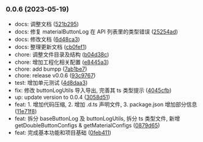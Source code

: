 ## <small>0.0.6 (2023-05-19)</small>

* docs: 调整文档 ([521b295](https://github.com/Redstone-1/console-log-button/commit/521b295))
* docs: 修复 materialButtonLog 在 API 列表里的类型错误 ([25254ad](https://github.com/Redstone-1/console-log-button/commit/25254ad))
* docs: 修改文档 ([6d48ca3](https://github.com/Redstone-1/console-log-button/commit/6d48ca3))
* docs: 整理更新文档 ([cb0fef1](https://github.com/Redstone-1/console-log-button/commit/cb0fef1))
* chore: 调整文件目录及结构 ([b04d38c](https://github.com/Redstone-1/console-log-button/commit/b04d38c))
* chore: 增加工程化相关配置 ([e8445a3](https://github.com/Redstone-1/console-log-button/commit/e8445a3))
* chore: add bumpp ([7ab1be7](https://github.com/Redstone-1/console-log-button/commit/7ab1be7))
* chore: release v0.0.6 ([93c9767](https://github.com/Redstone-1/console-log-button/commit/93c9767))
* test: 增加单元测试 ([4d8daa3](https://github.com/Redstone-1/console-log-button/commit/4d8daa3))
* fix: 修改 buttonLogUtils 导入导出, 完善其 ts 类型提示 ([4045cfb](https://github.com/Redstone-1/console-log-button/commit/4045cfb))
* up: update version to 0.0.4 ([3058d51](https://github.com/Redstone-1/console-log-button/commit/3058d51))
* feat: 1. 增加代码压缩, 2. 增加 .d.ts 声明文件, 3. package.json 增加部分信息 ([11e71f8](https://github.com/Redstone-1/console-log-button/commit/11e71f8))
* feat: 拆分 baseButtonLog 及 buttonLogUtils, 拆分 ts 类型文件, 新增 getDoubleButtonConfigs & getMaterialConfigs  ([0879d65](https://github.com/Redstone-1/console-log-button/commit/0879d65))
* feat: 完成基本功能和项目基础 ([0feb411](https://github.com/Redstone-1/console-log-button/commit/0feb411))



